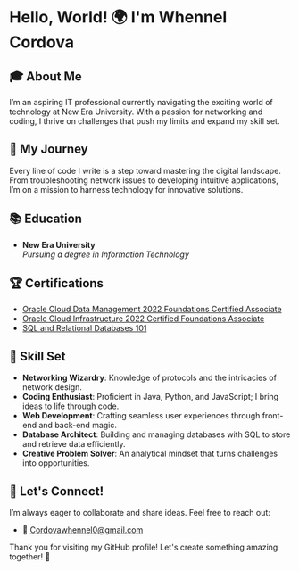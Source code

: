 # Hello, World! 🌍 I'm Whennel Cordova

## 🎓 About Me
I’m an aspiring IT professional currently navigating the exciting world of technology at New Era University. With a passion for networking and coding, I thrive on challenges that push my limits and expand my skill set.

## 🌟 My Journey
Every line of code I write is a step toward mastering the digital landscape. From troubleshooting network issues to developing intuitive applications, I’m on a mission to harness technology for innovative solutions.

## 📚 Education
- **New Era University**  
  *Pursuing a degree in Information Technology*  

## 🏆 Certifications
- <a href="https://catalog-education.oracle.com/ords/certview/sharebadge?id=CAD74298C2A7EEF676C6483C4EBDA805ED5970BE51FFC39AB154C9E481263C6F">Oracle Cloud Data Management 2022 Foundations Certified Associate</a>
- <a href="https://catalog-education.oracle.com/ords/certview/sharebadge?id=896C752E8C1B132A824C121BD2F969DB2DE09DCCB997346F64B104A0F6A41F99">Oracle Cloud Infrastructure 2022 Certified Foundations Associate</a>
- <a href="https://courses.cognitiveclass.ai/certificates/a5f2d1da45164fa68092599828d29eac">SQL and Relational Databases 101</a>

## 🔧 Skill Set
- **Networking Wizardry**: Knowledge of protocols and the intricacies of network design.
- **Coding Enthusiast**: Proficient in Java, Python, and JavaScript; I bring ideas to life through code.
- **Web Development**: Crafting seamless user experiences through front-end and back-end magic.
- **Database Architect**: Building and managing databases with SQL to store and retrieve data efficiently.
- **Creative Problem Solver**: An analytical mindset that turns challenges into opportunities.

## 💬 Let's Connect!
I’m always eager to collaborate and share ideas. Feel free to reach out:
- 📧 Cordovawhennel0@gmail.com




Thank you for visiting my GitHub profile! Let's create something amazing together! 🚀
